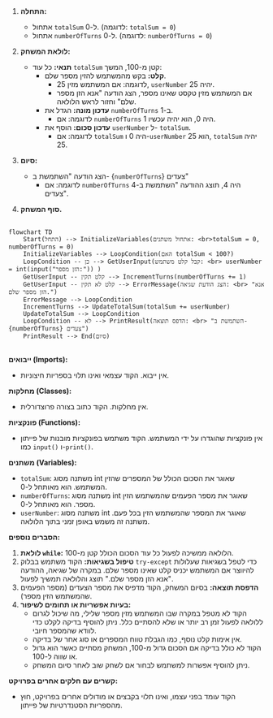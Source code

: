 ## <algorithm>

1. **התחלה:**
   -  אתחול `totalSum` ל-0. (לדוגמה: `totalSum = 0`)
   -  אתחול `numberOfTurns` ל-0. (לדוגמה: `numberOfTurns = 0`)

2. **לולאת המשחק:**
   - **תנאי:** כל עוד `totalSum` קטן מ-100, המשך:
     -   **קלט:** בקש מהמשתמש להזין מספר שלם.
         -   לדוגמה: אם המשתמש מזין 25, `userNumber` יהיה 25.
         -   אם המשתמש מזין טקסט שאינו מספר, הצג הודעה "אנא הזן מספר שלם" וחזור לראש הלולאה.
     -   **עדכון מונה:** הגדל את `numberOfTurns` ב-1.
         -   לדוגמה: אם `numberOfTurns` היה 0, הוא יהיה עכשיו 1.
     -  **עדכון סכום:** הוסף את `userNumber` ל- `totalSum`.
         -   לדוגמה: אם `totalSum` היה 0 ו-`userNumber` הוא 25, `totalSum` יהיה 25.

3.  **סיום:**
     -  הצג הודעה "השתמשת ב- {`numberOfTurns`} צעדים"
        - לדוגמה: אם `numberOfTurns` היה 4, תוצג ההודעה "השתמשת ב-4 צעדים".
4.  **סוף המשחק.**

## <mermaid>

```mermaid
flowchart TD
    Start(התחל) --> InitializeVariables(אתחול משתנים: <br>totalSum = 0, numberOfTurns = 0)
    InitializeVariables --> LoopCondition(האם totalSum < 100?)
    LoopCondition -- כן --> GetUserInput(קבל קלט משתמש: <br> userNumber = int(input("הזן מספר:")) )
    GetUserInput -- קלט תקין --> IncrementTurns(numberOfTurns += 1)
    GetUserInput -- קלט לא תקין --> ErrorMessage(הצג הודעת שגיאה: <br> "אנא הזן מספר שלם.")
    ErrorMessage --> LoopCondition
    IncrementTurns --> UpdateTotalSum(totalSum += userNumber)
    UpdateTotalSum --> LoopCondition
    LoopCondition -- לא --> PrintResult(הדפס תוצאה: <br> "השתמשת ב-{numberOfTurns} צעדים")
    PrintResult --> End(סיום)
```

## <explanation>

**ייבואים (Imports):**
  - אין ייבוא. הקוד עצמאי ואינו תלוי בספריות חיצוניות.

**מחלקות (Classes):**
  - אין מחלקות. הקוד כתוב בצורה פרוצדורלית.

**פונקציות (Functions):**
  -  אין פונקציות שהוגדרו על ידי המשתמש. הקוד משתמש בפונקציות מובנות של פייתון כמו `input()` ו-`print()`.

**משתנים (Variables):**
  - `totalSum`: משתנה מסוג int שאוגר את הסכום הכולל של המספרים שהזין המשתמש. הוא מאותחל ל-0.
  - `numberOfTurns`: משתנה מסוג int שאוגר את מספר הפעמים שהמשתמש הזין מספר. הוא מאותחל ל-0.
  - `userNumber`: משתנה מסוג int שאוגר את המספר שהמשתמש הזין בכל פעם. משתנה זה משמש באופן זמני בתוך הלולאה.

**הסברים נוספים:**

1. **לולאת `while`:** הלולאה ממשיכה לפעול כל עוד הסכום הכולל קטן מ-100.
2. **טיפול בשגיאות:** הקוד משתמש בבלוק `try-except` כדי לטפל בשגיאות שעלולות להיווצר אם המשתמש יכניס קלט שאינו מספר שלם. במקרה של שגיאה, ההודעה "אנא הזן מספר שלם." תוצג והלולאה תמשיך לפעול.
3. **הדפסת תוצאה:** בסיום המשחק, הקוד מדפיס את מספר הצעדים (מספר הפעמים שהמשתמש הזין מספר).
4. **בעיות אפשריות או תחומים לשיפור:**
   - הקוד לא מטפל במקרה שבו המשתמש מזין מספר שלילי, מה שיכול לגרום ללולאה לפעול זמן רב יותר או שלא להסתיים כלל. ניתן להוסיף בדיקה לקלט כדי לוודא שהמספר חיובי.
   - אין אימות קלט נוסף, כמו הגבלת טווח המספרים או סוג אחר של בדיקה.
   - הקוד לא כולל בדיקה אם הסכום גדול מ-100, המשחק מסתיים כאשר הוא גדול או שווה ל-100.
   - ניתן להוסיף אפשרות למשתמש לבחור אם לשחק שוב לאחר סיום המשחק.

**קשרים עם חלקים אחרים בפרויקט:**
- הקוד עומד בפני עצמו, ואינו תלוי בקבצים או מודולים אחרים בפרויקט, חוץ מהספריות הסטנדרטיות של פייתון.